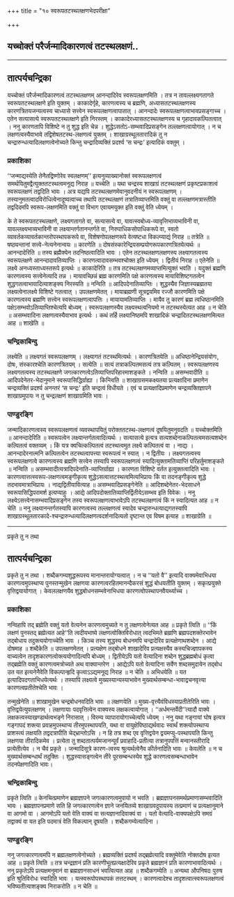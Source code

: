 +++
title = "१० स्वरूपतटस्थलक्षणभेदपरीक्षा"

+++


## यच्चोक्तं परैर्जन्मादिकारणत्वं तटस्थलक्षणं..

****

## **तात्पर्यचन्द्रिका**

यच्चोक्तं परैर्जन्मादिकारणत्वं तटस्थलक्षणम् आनन्दादिरेव स्वरूपलक्षणमिति । तत्र न तावल्लक्ष्यगतागते स्वरूपतटस्थलक्षणे इति युक्तम् । काकादेर्गृहे, कारणत्वस्य च ब्रह्मणि, अध्यासतटस्थलक्षणस्य कारणत्रितयजन्यत्वस्य चाध्यासे सत्त्वेन स्वरूपलक्षणत्वापातात् । आनन्दादेः स्वरूपलक्षणत्वाभावप्रसङ्गाच्च । एतेन सत्यासत्ये स्वरूपतटस्थलक्षणे इति निरस्तम् । काकादेरध्यासतटस्थलक्षणस्य च गृहादावकल्पितत्वात् । ननु कारणतापि विशिष्टे न तु शुद्ध इति चेन्न । शुद्धेऽसतोऽ-सम्भवादिप्रसङ्गेन तल्लक्षणत्वायोगात् । न च लक्षणत्वस्यैवाभावे तद्विशेषतटस्थ-लक्षणत्वं युक्तम् । शाखाग्रस्थूलतारादिकं तु न चन्द्रारुन्धत्यादिलक्षणत्वेनोच्यते किन्तु चन्द्रादिव्यक्तिं प्रदर्श्य ‘स चन्द्रः’ इत्यादिकं वक्तुम् ।

### **प्रकाशिका**

‘‘जन्माद्यस्येति तेनैतद्विष्णोरेव स्वलक्षणम्’’ इत्यनुव्याख्यानोक्तं स्वरूपलक्षणत्वं समर्थयितुमद्वैत्युक्ततटस्थत्वमनूद्य निराह ॥ यच्चेति ॥ यथा चन्द्रस्य शाखाग्रं तटस्थलक्षणं प्रकृष्टप्रकाशत्वं स्वरूपलक्षणं तद्वदिति भावः । अत्र यद्यपि तटस्थलक्षणमेवानुवदनीयं न स्वरूपलक्षणम् । तस्यानुमतत्वादविरोधित्वेनादूष्यत्वाच्च तथापि तटस्थलक्षणं तत्रातिव्याप्तमिति वक्तुं वा तल्लक्षणमत्रास्तीति तद्वदिदमपि स्वरूप-लक्षणमिति वक्तुं वा विभाग एवायमयुक्त इति वक्तुं वेति ध्येयम् ।

के ते स्वरूपतटस्थलक्षणे, लक्ष्यगतागते वा, सत्यासत्ये वा, यावत्स्वबोध्य-व्यावृत्तिभाव्यभाविनी वा, यावल्लक्ष्यभाव्यभाविनी वा लक्ष्यान्तर्गतानन्तर्गते वा, निरुपाधिकसोपाधिकरूपे वा, स्वतो व्यावर्तकव्यावर्तकान्तरोपस्थापकरूपे वा, विशेषणोपलक्षणरूपे वेत्यष्टधा विकल्प्याद्यं निराह ॥ तत्रेति ॥ षष्ठ्यन्तानां सत्त्वे-नेत्यनेनान्वयः ॥ कारणेति ॥ दोषसंस्कारेन्द्रियसम्प्रयोगरूपकारणत्रितयेत्यर्थः ॥ आनन्दादेरिति ॥ तस्य ब्रह्मैक्येन तदनिष्ठत्वादिति भावः । एतेन तटस्थलक्षणलक्षणस्य लक्ष्यागतत्वस्य स्वरूपलक्षणे आनन्दादावतिव्याप्तिः । कारणत्वादावसम्भवश्चोक्त इति ध्येयम् । द्वितीयं निराह ॥ एतेनेति ॥ लक्ष्ये अनध्यस्ताध्यस्तरूपे इत्यर्थः ॥ काकादेरिति ॥ तत्र तटस्थलक्षणमव्याप्तमित्युक्तं भवति । यदुक्तं ब्रह्मणि कारणत्वस्य सत्त्वेनेत्यादि तन्न । मायावच्छिन्नं ब्रह्म कारणमिति पक्षे कारणत्वस्य मायाविशिष्टगतत्वेन शुद्धगतत्वाभावादित्याशङ्क्य निरस्यति ॥ नन्विति ॥ आदिपदेनातिव्याप्तिः । शुद्धस्यैव जिज्ञास्यब्रह्मतया लक्ष्यत्वेनालक्ष्ये विशिष्टे गतत्वात् । उपलक्षणमेतत् । मायाब्रह्मणी सूत्रद्वयमिव रज्जौ कारणमिति पक्षे कारणत्वस्य ब्रह्मणि सत्त्वेन स्वरूपलक्षणत्वापत्तिः । मायायामतिव्याप्तिः । मायैव तु कारणं ब्रह्म त्वधिष्ठानमिति पक्षेऽसम्भवोऽतिव्याप्तिश्चेत्यपि बोध्यम् । स्वरूपलक्षणस्यैव लक्ष्यस्थत्वनियमो न तटस्थस्येत्यत आह ॥ न चेति ॥ असम्भवादिना लक्षणत्वस्यैवाभाव इत्यर्थः । कथं तर्हि लक्ष्यानिष्ठमपि शाखादिकं चन्द्रादितटस्थलक्षणमित्यत आह ॥ शाखेति ॥

### **चन्द्रिकाबिन्दु**

लक्ष्येति ॥ लक्ष्यगतं स्वरूपलक्षणम् । लक्ष्यागतं तटस्थमित्यर्थः । कारणत्रितयेति ॥ अधिष्ठानेन्द्रियसंयोगः, दोषः, संस्कारश्चेति कारणत्रितयम् । सत्येति ॥ सत्यं तत्राकल्पितमसत्यं तत्र कल्पितम् । स्वरूपलक्षणस्य लक्ष्यगतत्वस्य तटस्थलक्षणे जगत्कारणत्वेऽतिव्याप्तिपरिहारमाशङ्कते । नन्विति ॥ असम्भवादीति ॥ आदिपदेनेतर-भेदानुमाने स्वरूपासिद्धिर्ग्राह्या । किन्त्विति ॥ शाखाग्रसमकक्ष्यतया प्रत्यक्षादिना प्रमाणेन चन्द्रव्यक्तिं प्रदर्श्य अनन्तरं ‘स चन्द्रः’ इति चन्द्रत्वं विधीयते । एवं च प्रत्यक्षादिप्रमाणेन चन्द्रव्यक्तिज्ञापने शाखाग्रमुपायः न तु चन्द्रलक्षणं शाखाग्रमिति भावः ।

### **पाण्डुरङ्गि**

जन्मादिकारणत्वस्य स्वरूपलक्षणत्वं व्यवस्थापयितुं परोक्ततटस्थ-लक्षणत्वं दूषयितुमनुवदति ॥ यच्चोक्तमिति ॥ आनन्दादेरिति ॥ स्वरूपत्वेन लक्ष्यान्तर्गतत्वादित्यर्थः । सत्यासत्ये इत्यत्र सत्यशब्देनाकल्पितत्वमसत्यशब्देन कल्पितत्वं वक्तव्यम् । किं यत्र क्वचित्कल्पितत्वं तटस्थत्वमुत लक्ष्ये कल्पितत्वं वा । नाद्यः । आनन्दादेरनात्मनि कल्पितत्वेन तटस्थत्वापत्त्या स्वरूपत्वं न स्यात् । न द्वितीयः । लक्ष्यगतत्वस्य स्वरूपलक्षणत्वे कारणत्वस्य ब्रह्मणि सत्त्वेन तस्यापि स्वरूपलक्षणत्वं स्यादित्युक्तामतिव्याप्तिं परिहर्तुमाशङ्कते ॥ नन्विति ॥ असम्भवादीत्यत्रादिपदेनाति-व्याप्तिर्ग्राह्या । कारणता विशिष्टे वर्तत इत्युक्तत्वादिति भावः । कारणत्वात्तत्स्वरूप-लक्षणत्वमङ्गीकृत्य शुद्धेऽसत्वात्तटस्थत्वमित्यभिप्रायः किं वा तदनङ्गीकृत्य शुद्धे तदभावमात्राभिप्रायः । नाद्यद्वितीयावित्याह ॥ असम्भवादिप्रसङ्गेनेति ॥ आदिशब्देनेतर-भेदसाधने स्वरूपासिद्धिपरामर्श इत्यप्याहुः । आद्ये आदिपदोक्तातिव्याप्तिर्द्वितीयेऽसम्भव इति विवेकः । ननु लक्ष्येऽसत्त्वेनासम्भवादिप्रसङ्गेन तस्य स्वरूपलक्षणत्वाभावेऽपि तटस्थलक्षणत्वं किं न स्यादित्यत आह ॥ न चेति ॥ ननु लक्ष्यानन्तर्गतस्यापि कारणत्वस्य तल्लक्षणत्वं स्यादेव चन्द्रारुन्धत्याद्यगतस्यापि शाखाग्रस्थूलतारकादे-श्चन्द्रारुन्धत्यादिलक्षणत्वदर्शनादित्यतो दृष्टान्त एव विषम इत्याह ॥ शाखाग्रेति ॥

------------------------------------------------------------------------

प्रकृते तु न तथा

## **तात्पर्यचन्द्रिका**

प्रकृते तु न तथा । शब्दैकगम्यशुद्धरूपस्य मानान्तरायोग्यत्वात् । न च ‘‘यतो वै’’ इत्यादि वाक्यमेवाभिधया कारणत्वमुपस्थाप्य पुनस्तन्मुखेन लक्षणया कारणत्वरहितमानन्दैकरसं शुद्धं बोधयतीति युक्तम् । सकृत्प्रयुक्ते वृत्तिद्वयायोगात् । केवललक्षणयैव शुद्धबोधनसम्भवेनाभिधया कारणत्वोपस्थापनवैयर्थ्याच्च ।

### **प्रकाशिका**

नन्विहापि तद् ब्रह्मेति वक्तुं यतो वेत्यनेन कारणत्वमुच्यते न तु लक्षणत्वेनेत्यत आह ॥ प्रकृते त्विति ॥ ‘‘किं लक्षणं पुनस्तद् ब्रह्मेत्यत आहे’’ति त्वदीयभाष्ये लक्षणत्वोक्तिविरोधात् त्वदभिमते ब्रह्मणि ब्रह्मपदशक्तेरभावेन तद्बोधाय तदुक्त्ययोगाच्चेति भावः । किञ्च तस्य शुद्धस्य बोधनमपि चन्द्रादेरिव प्रत्यक्षेणाथशब्देन । आद्ये दोषमाह ॥ शब्दैकेति ॥ उपलक्षणमेतत् । प्रत्यक्षेण तद्बोधने शाखादेरिव प्रत्यक्षस्यैव कस्यचिज्ज्ञापकस्य वाच्यत्वेन तादृशकारणत्वोक्त्ययोगादित्यपि बोध्यम् । द्वितीयेऽपि यतो वेत्यादिना शब्देन शुद्धब्रह्मबोधं कृत्वा तद्ब्रह्मेति वक्तुं कारणत्वमत्रोच्यते अथ वाक्यान्तरेण । आद्येऽपि यतो वेत्यादिना सर्वेण शब्दसमुदायेन तद्बोध उत यत इत्यनेनैवेति विकल्पान्हृदि कृत्वाऽऽद्यमनूद्य निराह ॥ न चेति ॥ अभिधयेति ॥ यत इत्यादिपदगताभिधयेत्यर्थः । तस्यापि लक्ष्यत्वे मुख्यस्यान्यस्याभावेन मुख्यार्थसम्बन्धा-भावाद्वचनवृत्त्या कारणत्वप्रतीतेश्चेति भावः ।

तन्मुखेनेति ॥ शाखामुखेन चन्द्रबोधनवदिति भावः ॥ लक्षणयेति ॥ मुख्य-वृत्त्यैवंविधस्याप्रतीतेरिति भावः । वृत्तिद्वयेत्युपलक्षणम् । लक्षणायाः पदवृत्तित्वेन वाक्यस्य लक्षकत्वायोगात् । ‘‘अर्धमन्तर्वेदी’’त्यादौ वाक्ये लक्षकत्वस्याखण्डार्थत्वभङ्गे निरासात् । विरम्य व्यापारायोगाच्चेत्यपि ध्येयम् । ननु यथा गङ्गायां घोष इत्यत्र गङ्गापदं शक्त्या प्रवाहमुपस्थाप्य तीरमुपस्थापयति, यथा वा वायुक्षेपिष्ठाद्यर्थवादः स्वार्थं शक्त्योपस्थाप्य प्राशस्त्यं लक्षयति तद्वदत्रापीति चेद्भ्रान्तोऽसि । न हि तत्र शब्द एव वृत्तिद्वयेन द्वयमप्यु-पस्थापयति किन्तु लक्षणया तीरादिकमेव । प्रत्येता तु शब्दतात्पर्यमजानन्पूर्वं प्रवाहादि-प्रतीत्या तत्रानुपपत्तिं मन्वानस्तीरादि प्रत्येतीत्येव । न चैवं प्रकृते । जन्मादिसूत्रे कारण-त्वस्य श्रुत्यर्थत्वेनैव कीर्तनादिति भावः ॥ केवलेति ॥ न च मुख्यार्थसम्बन्धार्थं तदुक्तिः । शुद्धस्यासङ्गत्वेन तीरे पूरसम्बन्धस्येव शुद्धे कारणत्वसम्बन्धाभावेन तदनपेक्षणादिति भावः।

### **चन्द्रिकाबिन्दु**

प्रकृते त्विति ॥ केनचित्प्रमाणेन ब्रह्मज्ञापने जगत्कारणत्वमुपायो न भवति । ब्रह्मज्ञापनसमर्थप्रमाणासम्भवादिति भावः । ब्रह्मज्ञापनप्रमाणे सति हि जगत्कारणत्वेन ज्ञाने जनयितव्ये शाखाग्रवदुपायस्य तत्प्रमाणं च प्रत्यक्षानुमाने वा आगमो वा । आगमोऽपि यतो वेति वाक्यं वा सत्यज्ञानादिवाक्यं वा । यतो वेत्यादि-वाक्यपक्षेऽपि समग्रं तद्वाक्यं वा यत इति पदमात्रं वेति विकल्पान् दूषयति । शब्दैकगम्येत्यादिना ।

### **पाण्डुरङ्गि**

ननु जगत्कारणत्वमपि न ब्रह्मलक्षणत्वेनोच्यते । ब्रह्मव्यक्तिं प्रदर्श्य तद्ब्रह्मेत्यादि वक्तुमेवेति नोक्तदोष इत्यत आह ॥ प्रकृते त्विति ॥ तत्र चन्द्रज्ञानं प्रति कारणीभूतप्रत्यक्षादेरिव प्रकृते ब्रह्मज्ञानं प्रति कारणाभावादित्यर्थः । ननु प्रकृतेऽपि प्रत्यक्षमनुमानं वा ब्रह्मज्ञानसाधनं भवत्वित्यत आह ॥ शब्दैकगम्येति ॥ अन्यथा औपनिषदः पुरुष इति श्रुतिविरोधः स्यादिति भावः । यत्स्वरूपोपस्थापकं तत्तटस्थम् । कारणत्वादेश्च तादृशत्वात्स्वरूपलक्षणत्वं भविष्यतीत्याशङ्क्य निराकरोति ॥ न चेति ॥

